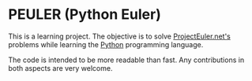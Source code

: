 # PEULER (Python Euler)

This is a learning project. The objective is to solve [ProjectEuler.net's](https://projecteuler.net/) problems while learning the
[Python](https://python.org) programming language.

The code is intended to be more readable than fast. Any contributions in both aspects are very welcome.